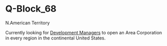 # Q-Block_68
N.American Territory 


Currently looking for [Development Managers](https://github.com/Alghuti-Portfolio/SOVEREIGN.CREDIT/blob/c2d897fc53e0b7b0130cf86828a30f04bbbbe285/Aug4_22%20Letter%20Agreement%20.pdf) to open an Area Corporation in every region in the continental United States.
